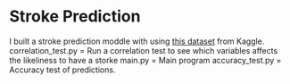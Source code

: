# Stroke Prediction
I built a stroke prediction moddle with using [this dataset](https://www.kaggle.com/datasets/fedesoriano/stroke-prediction-dataset) from Kaggle.
correlation_test.py = Run a correlation test to see which variables affects the likeliness to have a storke
main.py = Main program
accuracy_test.py = Accuracy test of predictions.
